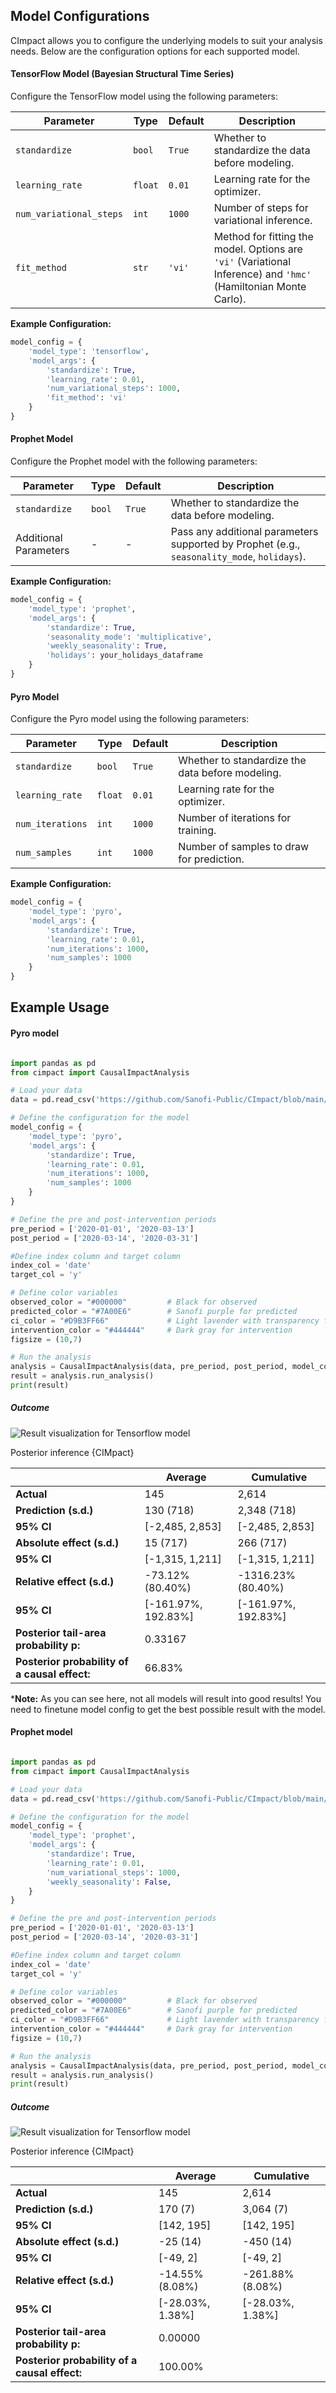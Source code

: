 ## Model Configurations

CImpact allows you to configure the underlying models to suit your analysis needs. Below are the configuration options for each supported model.

#### TensorFlow Model (Bayesian Structural Time Series)

Configure the TensorFlow model using the following parameters:

| Parameter | Type | Default | Description |
| --- | --- | --- | --- |
| `standardize` | `bool` | `True` | Whether to standardize the data before modeling. |
| `learning_rate` | `float` | `0.01` | Learning rate for the optimizer. |
| `num_variational_steps` | `int` | `1000` | Number of steps for variational inference. |
| `fit_method` | `str` | `'vi'` | Method for fitting the model. Options are `'vi'` (Variational Inference) and `'hmc'` (Hamiltonian Monte Carlo). |

**Example Configuration:**

```python
model_config = {
    'model_type': 'tensorflow',
    'model_args': {
        'standardize': True,
        'learning_rate': 0.01,
        'num_variational_steps': 1000,
        'fit_method': 'vi'
    }
}
```

#### Prophet Model

Configure the Prophet model with the following parameters:

| Parameter | Type | Default | Description |
| --- | --- | --- | --- |
| `standardize` | `bool` | `True` | Whether to standardize the data before modeling. |
| Additional Parameters | - | - | Pass any additional parameters supported by Prophet (e.g., `seasonality_mode`, `holidays`). |

**Example Configuration:**

```python
model_config = {
    'model_type': 'prophet',
    'model_args': {
        'standardize': True,
        'seasonality_mode': 'multiplicative',
        'weekly_seasonality': True,
        'holidays': your_holidays_dataframe
    }
}
```

#### Pyro Model

Configure the Pyro model using the following parameters:

| Parameter | Type | Default | Description |
| --- | --- | --- | --- |
| `standardize` | `bool` | `True` | Whether to standardize the data before modeling. |
| `learning_rate` | `float` | `0.01` | Learning rate for the optimizer. |
| `num_iterations` | `int` | `1000` | Number of iterations for training. |
| `num_samples` | `int` | `1000` | Number of samples to draw for prediction. |

**Example Configuration:**

```python
model_config = {
    'model_type': 'pyro',
    'model_args': {
        'standardize': True,
        'learning_rate': 0.01,
        'num_iterations': 1000,
        'num_samples': 1000
    }
}
```

## Example Usage

#### Pyro model

```python

import pandas as pd
from cimpact import CausalImpactAnalysis

# Load your data
data = pd.read_csv('https://github.com/Sanofi-Public/CImpact/blob/main/examples/google_data.csv')

# Define the configuration for the model
model_config = {
    'model_type': 'pyro',
    'model_args': {
        'standardize': True,
        'learning_rate': 0.01,
        'num_iterations': 1000,
        'num_samples': 1000
    }
}

# Define the pre and post-intervention periods
pre_period = ['2020-01-01', '2020-03-13']
post_period = ['2020-03-14', '2020-03-31']

#Define index column and target column
index_col = 'date'
target_col = 'y'

# Define color variables
observed_color = "#000000"         # Black for observed
predicted_color = "#7A00E6"        # Sanofi purple for predicted
ci_color = "#D9B3FF66"             # Light lavender with transparency for CI
intervention_color = "#444444"     # Dark gray for intervention
figsize = (10,7)

# Run the analysis
analysis = CausalImpactAnalysis(data, pre_period, post_period, model_config, index_col, target_col, observed_color,  predicted_color, ci_color, intervention_color)
result = analysis.run_analysis()
print(result)
```

##### Outcome

![Result visualization for Tensorflow model](https://github.com/Sanofi-Public/CImpact/blob/main/examples/results/pyro_google_data_results.png "Result visualization for Tensorflow model")

Posterior inference {CIMpact}

|                                       | Average               | Cumulative         |
|---------------------------------------|-----------------------|--------------------|
| **Actual**                            | 145                  | 2,614             |
| **Prediction (s.d.)**                 | 130 (718)            | 2,348 (718)       |
| **95% CI**                            | [-2,485, 2,853]      | [-2,485, 2,853]   |
| **Absolute effect (s.d.)**            | 15 (717)             | 266 (717)         |
| **95% CI**                            | [-1,315, 1,211]      | [-1,315, 1,211]   |
| **Relative effect (s.d.)**            | -73.12% (80.40%)     | -1316.23% (80.40%) |
| **95% CI**                            | [-161.97%, 192.83%]  | [-161.97%, 192.83%] |
| **Posterior tail-area probability p:** | 0.33167             |                    |
| **Posterior probability of a causal effect:** | 66.83%           |                    |

***Note:** As you can see here, not all models will result into good results! You need to finetune model config to get the best possible result with the model. 

#### Prophet model

```python

import pandas as pd
from cimpact import CausalImpactAnalysis

# Load your data
data = pd.read_csv('https://github.com/Sanofi-Public/CImpact/blob/main/examples/google_data.csv')

# Define the configuration for the model
model_config = {
    'model_type': 'prophet',
    'model_args': {
        'standardize': True,
        'learning_rate': 0.01,
        'num_variational_steps': 1000,
        'weekly_seasonality': False,
    }
}

# Define the pre and post-intervention periods
pre_period = ['2020-01-01', '2020-03-13']
post_period = ['2020-03-14', '2020-03-31']

#Define index column and target column
index_col = 'date'
target_col = 'y'

# Define color variables
observed_color = "#000000"         # Black for observed
predicted_color = "#7A00E6"        # Sanofi purple for predicted
ci_color = "#D9B3FF66"             # Light lavender with transparency for CI
intervention_color = "#444444"     # Dark gray for intervention
figsize = (10,7)

# Run the analysis
analysis = CausalImpactAnalysis(data, pre_period, post_period, model_config, index_col, target_col, observed_color,  predicted_color, ci_color, intervention_color)
result = analysis.run_analysis()
print(result)
```

##### Outcome

![Result visualization for Tensorflow model](https://github.com/Sanofi-Public/CImpact/blob/main/examples/results/prophet_google_data_results.png "Result visualization for Tensorflow model")

Posterior inference {CIMpact}

|                                       | Average             | Cumulative       |
|---------------------------------------|---------------------|------------------|
| **Actual**                            | 145                | 2,614           |
| **Prediction (s.d.)**                 | 170 (7)            | 3,064 (7)       |
| **95% CI**                            | [142, 195]         | [142, 195]      |
| **Absolute effect (s.d.)**            | -25 (14)           | -450 (14)       |
| **95% CI**                            | [-49, 2]           | [-49, 2]        |
| **Relative effect (s.d.)**            | -14.55% (8.08%)    | -261.88% (8.08%) |
| **95% CI**                            | [-28.03%, 1.38%]   | [-28.03%, 1.38%] |
| **Posterior tail-area probability p:** | 0.00000           |                  |
| **Posterior probability of a causal effect:** | 100.00%      |                  |